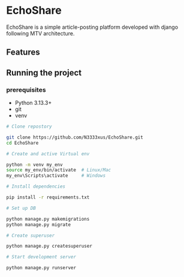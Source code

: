 # EchoShare

EchoShare is a simple article-posting platform developed with django following MTV architecture.

## Features


## Running the project

### prerequisites
- Python 3.13.3+
- git
- venv

```bash
# Clone repostory

git clone https://github.com/N3333xus/EchoShare.git
cd EchoShare

# Create and active Virtual env

python -m venv my_env
source my_env/bin/activate  # Linux/Mac
my_env\Scripts\activate     # Windows

# Install dependencies

pip install -r requirements.txt

# Set up DB

python manage.py makemigrations
python manage.py migrate

# Create superuser

python manage.py createsuperuser

# Start development server

python manage.py runserver
```

